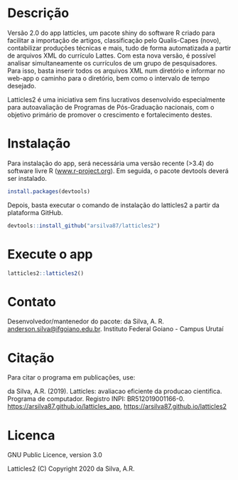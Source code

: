 # Descrição
Versão 2.0 do app latticles, um pacote shiny do software R criado para facilitar a importação de artigos, classificação pelo Qualis-Capes (novo), contabilizar produções técnicas e mais, tudo de forma automatizada a partir de arquivos XML do currículo Lattes. Com esta nova versão, é possível analisar simultaneamente os currículos de um grupo de pesquisadores. Para isso, basta inserir todos os arquivos XML num diretório e informar no web-app o caminho para o diretório, bem como o intervalo de tempo desejado.

Latticles2 é uma iniciativa sem fins lucrativos desenvolvido especialmente para autoavaliação de Programas de Pós-Graduação nacionais, com o objetivo primário de promover o crescimento e fortalecimento destes.

# Instalação

Para instalação do app, será necessária uma versão recente (>3.4) do software livre R (www.r-project.org). Em seguida, o pacote devtools deverá ser instalado.

```r
install.packages(devtools)
```
Depois, basta executar o comando de instalação do latticles2 a partir da plataforma GitHub.
```r
devtools::install_github("arsilva87/latticles2")
```

# Execute o app
```r
latticles2::latticles2()
```

# Contato
Desenvolvedor/mantenedor do pacote: da Silva, A. R. <anderson.silva@ifgoiano.edu.br>.
Instituto Federal Goiano - Campus Urutaí

# Citação
Para citar o programa em publicações, use:

da Silva, A.R. (2019). Latticles: avaliacao eficiente da producao cientifica. Programa de computador. Registro INPI: BR512019001166-0. <https://arsilva87.github.io/latticles_app>, <https://arsilva87.github.io/latticles2>

# Licenca
GNU Public Licence, version 3.0

Latticles2 (C) Copyright 2020 da Silva, A.R.
